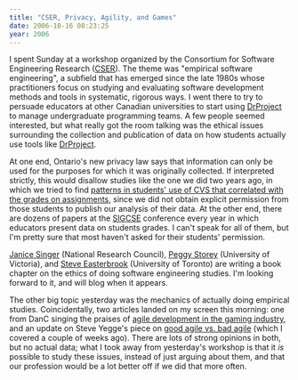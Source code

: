 ```yaml
---
title: "CSER, Privacy, Agility, and Games"
date: 2006-10-16 08:23:25
year: 2006
---
```

I spent Sunday at a workshop organized by the Consortium for Software Engineering Research (<a href="http://www.cser.ca/">CSER</a>). The theme was "empirical software engineering", a subfield that has emerged since the late 1980s whose practitioners focus on studying and evaluating software development methods and tools in systematic, rigorous ways. I went there to try to persuade educators at other Canadian universities to start using <a href="http://www.drproject.org">DrProject</a> to manage undergraduate programming teams. A few people seemed interested, but what really got the room talking was the ethical issues surrounding the collection and publication of data on how students actually use tools like <a href="http://www.drproject.org">DrProject</a>.

At one end, Ontario's new privacy law says that information can only be used for the purposes for which it was originally collected. If interpreted strictly, this would disallow studies like the one we did two years ago, in which we tried to find <a href="https://stanley.cs.toronto.edu/reports/2004-summer/cvsanalysis.pdf">patterns in students' use of CVS that correlated with the grades on assignments</a>, since we did not obtain explicit permission from those students to publish our analysis of their data. At the other end, there are dozens of papers at the <a href="http://www.sigcse.org/">SIGCSE</a> conference every year in which educators present data on students grades. I can't speak for all of them, but I'm pretty sure that most haven't asked for their students' permission.

<a href="http://iit-iti.nrc-cnrc.gc.ca/personnel/singer_janice_e.html">Janice Singer</a> (National Research Council), <a href="http://www.cs.uvic.ca/~mstorey/">Peggy Storey</a> (University of Victoria), and <a href="http://www.cs.utoronto.ca/~sme">Steve Easterbrook</a> (University of Toronto) are writing a book chapter on the ethics of doing software engineering studies. I'm looking forward to it, and will blog when it appears.

The other big topic yesterday was the mechanics of actually doing empirical studies. Coincidentally, two articles landed on my screen this morning: one from DanC singing the praises of <a href="http://lostgarden.com/2006/10/persistent-myths-about-game-design.html">agile development in the gaming industry</a>, and an update on Steve Yegge's piece on <a href="http://steve-yegge.blogspot.com/2006/09/good-agile-bad-agile_27.html">good agile vs. bad agile</a> (which I covered a couple of weeks ago). There are lots of strong opinions in both, but no actual data; what I took away from yesterday's workshop is that it <em>is</em> possible to study these issues, instead of just arguing about them, and that our profession would be a lot better off if we did that more often.
